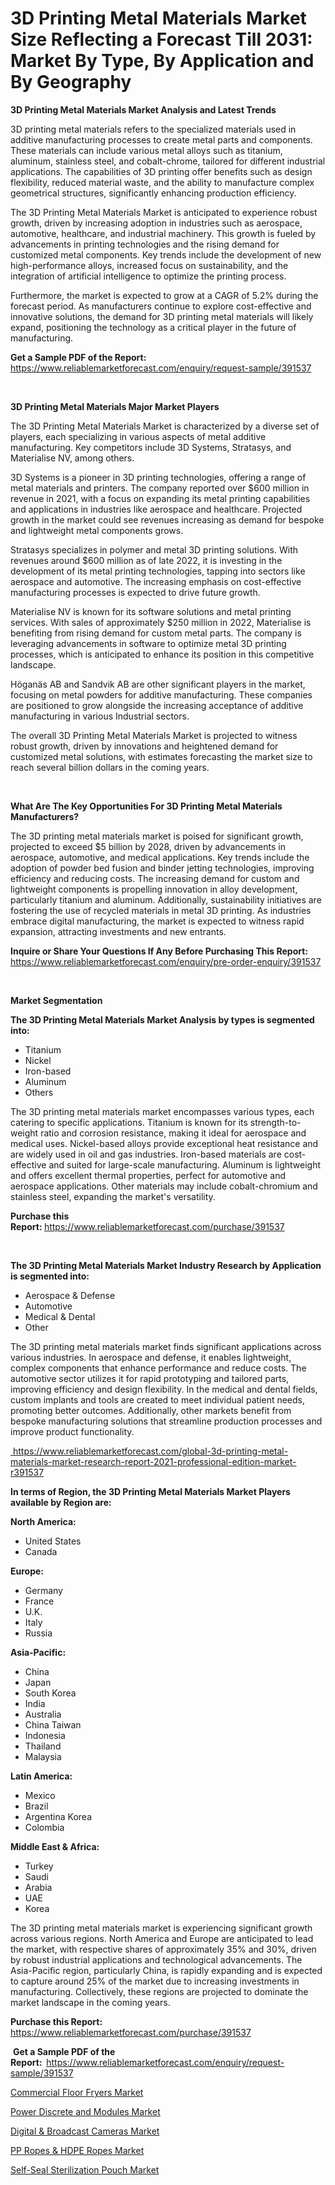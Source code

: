 <p><h1>3D Printing Metal Materials Market Size Reflecting a Forecast Till 2031: Market By Type, By Application and By Geography</h1></p><p><strong>3D Printing Metal Materials Market Analysis and Latest Trends</strong></p>
<p><p>3D printing metal materials refers to the specialized materials used in additive manufacturing processes to create metal parts and components. These materials can include various metal alloys such as titanium, aluminum, stainless steel, and cobalt-chrome, tailored for different industrial applications. The capabilities of 3D printing offer benefits such as design flexibility, reduced material waste, and the ability to manufacture complex geometrical structures, significantly enhancing production efficiency.</p><p>The 3D Printing Metal Materials Market is anticipated to experience robust growth, driven by increasing adoption in industries such as aerospace, automotive, healthcare, and industrial machinery. This growth is fueled by advancements in printing technologies and the rising demand for customized metal components. Key trends include the development of new high-performance alloys, increased focus on sustainability, and the integration of artificial intelligence to optimize the printing process. </p><p>Furthermore, the market is expected to grow at a CAGR of 5.2% during the forecast period. As manufacturers continue to explore cost-effective and innovative solutions, the demand for 3D printing metal materials will likely expand, positioning the technology as a critical player in the future of manufacturing.</p></p>
<p><strong>Get a Sample PDF of the Report:&nbsp;</strong> <a href="https://www.reliablemarketforecast.com/enquiry/request-sample/391537?utm_campaign=1568&utm_medium=2&utm_source=Github&utm_content=ia&utm_term=30102024&utm_id=3d-printing-metal-materials">https://www.reliablemarketforecast.com/enquiry/request-sample/391537</a></p>
<p>&nbsp;</p>
<p><strong>3D Printing Metal Materials Major Market Players</strong></p>
<p><p>The 3D Printing Metal Materials Market is characterized by a diverse set of players, each specializing in various aspects of metal additive manufacturing. Key competitors include 3D Systems, Stratasys, and Materialise NV, among others.</p><p>3D Systems is a pioneer in 3D printing technologies, offering a range of metal materials and printers. The company reported over $600 million in revenue in 2021, with a focus on expanding its metal printing capabilities and applications in industries like aerospace and healthcare. Projected growth in the market could see revenues increasing as demand for bespoke and lightweight metal components grows.</p><p>Stratasys specializes in polymer and metal 3D printing solutions. With revenues around $600 million as of late 2022, it is investing in the development of its metal printing technologies, tapping into sectors like aerospace and automotive. The increasing emphasis on cost-effective manufacturing processes is expected to drive future growth.</p><p>Materialise NV is known for its software solutions and metal printing services. With sales of approximately $250 million in 2022, Materialise is benefiting from rising demand for custom metal parts. The company is leveraging advancements in software to optimize metal 3D printing processes, which is anticipated to enhance its position in this competitive landscape.</p><p>Höganäs AB and Sandvik AB are other significant players in the market, focusing on metal powders for additive manufacturing. These companies are positioned to grow alongside the increasing acceptance of additive manufacturing in various Industrial sectors.</p><p>The overall 3D Printing Metal Materials Market is projected to witness robust growth, driven by innovations and heightened demand for customized metal solutions, with estimates forecasting the market size to reach several billion dollars in the coming years.</p></p>
<p>&nbsp;</p>
<p><strong>What Are The Key Opportunities For 3D Printing Metal Materials Manufacturers?</strong></p>
<p><p>The 3D printing metal materials market is poised for significant growth, projected to exceed $5 billion by 2028, driven by advancements in aerospace, automotive, and medical applications. Key trends include the adoption of powder bed fusion and binder jetting technologies, improving efficiency and reducing costs. The increasing demand for custom and lightweight components is propelling innovation in alloy development, particularly titanium and aluminum. Additionally, sustainability initiatives are fostering the use of recycled materials in metal 3D printing. As industries embrace digital manufacturing, the market is expected to witness rapid expansion, attracting investments and new entrants.</p></p>
<p><strong>Inquire or Share Your Questions If Any Before Purchasing This Report:</strong> <a href="https://www.reliablemarketforecast.com/enquiry/pre-order-enquiry/391537?utm_campaign=1568&utm_medium=2&utm_source=Github&utm_content=ia&utm_term=30102024&utm_id=3d-printing-metal-materials">https://www.reliablemarketforecast.com/enquiry/pre-order-enquiry/391537</a></p>
<p>&nbsp;</p>
<p><strong>Market Segmentation</strong></p>
<p><strong>The 3D Printing Metal Materials Market Analysis by types is segmented into:</strong></p>
<p><ul><li>Titanium</li><li>Nickel</li><li>Iron-based</li><li>Aluminum</li><li>Others</li></ul></p>
<p><p>The 3D printing metal materials market encompasses various types, each catering to specific applications. Titanium is known for its strength-to-weight ratio and corrosion resistance, making it ideal for aerospace and medical uses. Nickel-based alloys provide exceptional heat resistance and are widely used in oil and gas industries. Iron-based materials are cost-effective and suited for large-scale manufacturing. Aluminum is lightweight and offers excellent thermal properties, perfect for automotive and aerospace applications. Other materials may include cobalt-chromium and stainless steel, expanding the market's versatility.</p></p>
<p><strong>Purchase this Report:&nbsp;</strong><a href="https://www.reliablemarketforecast.com/purchase/391537?utm_campaign=1568&utm_medium=2&utm_source=Github&utm_content=ia&utm_term=30102024&utm_id=3d-printing-metal-materials">https://www.reliablemarketforecast.com/purchase/391537</a></p>
<p>&nbsp;</p>
<p><strong>The 3D Printing Metal Materials Market Industry Research by Application is segmented into:</strong></p>
<p><ul><li>Aerospace & Defense</li><li>Automotive</li><li>Medical & Dental</li><li>Other</li></ul></p>
<p><p>The 3D printing metal materials market finds significant applications across various industries. In aerospace and defense, it enables lightweight, complex components that enhance performance and reduce costs. The automotive sector utilizes it for rapid prototyping and tailored parts, improving efficiency and design flexibility. In the medical and dental fields, custom implants and tools are created to meet individual patient needs, promoting better outcomes. Additionally, other markets benefit from bespoke manufacturing solutions that streamline production processes and improve product functionality.</p></p>
<p><a href="https://www.reliablemarketforecast.com/global-3d-printing-metal-materials-market-research-report-2021-professional-edition-market-r391537?utm_campaign=1568&utm_medium=2&utm_source=Github&utm_content=ia&utm_term=30102024&utm_id=3d-printing-metal-materials">&nbsp;https://www.reliablemarketforecast.com/global-3d-printing-metal-materials-market-research-report-2021-professional-edition-market-r391537</a></p>
<p><strong>In terms of Region, the 3D Printing Metal Materials Market Players available by Region are:</strong></p>
<p>
    <p> <strong> North America: </strong>
        <ul>
            <li>United States</li>
            <li>Canada</li>
        </ul>
        </p> 
    <p> <strong> Europe: </strong>
        <ul>
            <li>Germany</li>
            <li>France</li>
            <li>U.K.</li>
            <li>Italy</li>
            <li>Russia</li>
        </ul>
        </p> 
    <p> <strong> Asia-Pacific: </strong>
        <ul>
            <li>China</li>
            <li>Japan</li>
            <li>South Korea</li>
            <li>India</li>
            <li>Australia</li>
            <li>China Taiwan</li>
            <li>Indonesia</li>
            <li>Thailand</li>
            <li>Malaysia</li>
        </ul>
        </p> 
    <p> <strong> Latin America: </strong>
        <ul>
            <li>Mexico</li>
            <li>Brazil</li>
            <li>Argentina Korea</li>
            <li>Colombia</li>
        </ul>
        </p> 
    <p> <strong> Middle East & Africa: </strong>
        <ul>
            <li>Turkey</li>
            <li>Saudi</li>
            <li>Arabia</li>
            <li>UAE</li>
            <li>Korea</li>
        </ul>
    </p>
    </p>
<p><p>The 3D printing metal materials market is experiencing significant growth across various regions. North America and Europe are anticipated to lead the market, with respective shares of approximately 35% and 30%, driven by robust industrial applications and technological advancements. The Asia-Pacific region, particularly China, is rapidly expanding and is expected to capture around 25% of the market due to increasing investments in manufacturing. Collectively, these regions are projected to dominate the market landscape in the coming years.</p></p>
<p><strong>Purchase this Report: </strong><a href="https://www.reliablemarketforecast.com/purchase/391537?utm_campaign=1568&utm_medium=2&utm_source=Github&utm_content=ia&utm_term=30102024&utm_id=3d-printing-metal-materials">https://www.reliablemarketforecast.com/purchase/391537</a></p>
<p>&nbsp;<strong>Get a Sample PDF of the Report:&nbsp;&nbsp;</strong><a href="https://www.reliablemarketforecast.com/enquiry/request-sample/391537?utm_campaign=1568&utm_medium=2&utm_source=Github&utm_content=ia&utm_term=30102024&utm_id=3d-printing-metal-materials">https://www.reliablemarketforecast.com/enquiry/request-sample/391537</a></p>
<p><strong></strong></p>
<p><p><a href="https://www.linkedin.com/pulse/future-commercial-floor-fryers-market-global-forecast-briwc?utm_campaign=1568&utm_medium=2&utm_source=Github&utm_content=ia&utm_term=30102024&utm_id=3d-printing-metal-materials">Commercial Floor Fryers Market</a></p><p><a href="https://www.linkedin.com/pulse/global-power-discrete-modules-market-trends-insights-growth-xf6ae?utm_campaign=1568&utm_medium=2&utm_source=Github&utm_content=ia&utm_term=30102024&utm_id=3d-printing-metal-materials">Power Discrete and Modules Market</a></p><p><a href="https://www.linkedin.com/pulse/disruption-innovation-digital-broadcast-cameras-industry-ktfqc?utm_campaign=1568&utm_medium=2&utm_source=Github&utm_content=ia&utm_term=30102024&utm_id=3d-printing-metal-materials">Digital & Broadcast Cameras Market</a></p><p><a href="https://www.linkedin.com/pulse/global-pp-ropes-hdpe-market-exploring-share-trends-kbv5c?utm_campaign=1568&utm_medium=2&utm_source=Github&utm_content=ia&utm_term=30102024&utm_id=3d-printing-metal-materials">PP Ropes & HDPE Ropes Market</a></p><p><a href="https://www.linkedin.com/pulse/self-seal-sterilization-pouch-industry-analysis-report-t89zc?utm_campaign=1568&utm_medium=2&utm_source=Github&utm_content=ia&utm_term=30102024&utm_id=3d-printing-metal-materials">Self-Seal Sterilization Pouch Market</a></p></p>